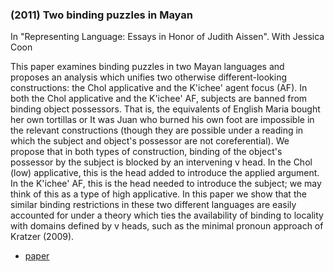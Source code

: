 ### (2011) Two binding puzzles in Mayan ###

In "Representing Language: Essays in Honor of Judith Aissen". With Jessica Coon

This paper examines binding puzzles in two Mayan languages and proposes an analysis which unifies two otherwise different-looking constructions: the Chol applicative and the K'ichee' agent focus (AF). In both the Chol applicative and the K'ichee' AF, subjects are banned from binding object possessors. That is, the equivalents of English Maria bought her own tortillas or It was Juan who burned his own foot are impossible in the relevant constructions (though they are possible under a reading in which the subject and object's possessor are not coreferential). We propose that in both types of construction, binding of the object's possessor by the subject is blocked by an intervening v head. In the Chol (low) applicative, this is the head added to introduce the applied argument. In the K'ichee' AF, this is the head needed to introduce the subject; we may think of this as a type of high applicative. In this paper we show that the similar binding restrictions in these two different languages are easily accounted for under a theory which ties the availability of binding to locality with domains defined by v heads, such as the minimal pronoun approach of Kratzer (2009).

+ [paper](./resources/papers/twobinding.pdf)
